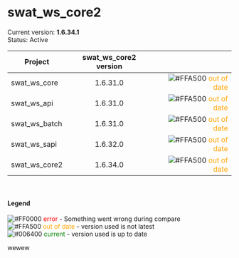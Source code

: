 swat_ws_core2
=====
Current version: **1.6.34.1**<br>
Status: Active
<br>

| Project | swat_ws_core2 version | |
| ---- | :----: | ----: |
| swat_ws_core | 1.6.31.0 | ![#FFA500](https://placehold.it/10/FFA500/000000?text=+) <font color='orange'>out of date</font> |
| swat_ws_api | 1.6.31.0 | ![#FFA500](https://placehold.it/10/FFA500/000000?text=+) <font color='orange'>out of date</font> |
| swat_ws_batch | 1.6.31.0 | ![#FFA500](https://placehold.it/10/FFA500/000000?text=+) <font color='orange'>out of date</font> |
| swat_ws_sapi | 1.6.32.0 | ![#FFA500](https://placehold.it/10/FFA500/000000?text=+) <font color='orange'>out of date</font> |
| swat_ws_core2 | 1.6.34.0 | ![#FFA500](https://placehold.it/10/FFA500/000000?text=+) <font color='orange'>out of date</font> |
<br>

#### Legend
![#FF0000](https://placehold.it/10/FF0000/000000?text=+) <font color='red'>error</font> - Something went wrong during compare<br>
![#FFA500](https://placehold.it/10/FFA500/000000?text=+) <font color='orange'>out of date</font> - version used is not latest<br>
![#006400](https://placehold.it/10/006400/000000?text=+) <font color='green'>current</font> - version used is up to date<br>

wewew
